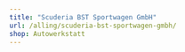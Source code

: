 ```yaml
---
title: "Scuderia BST Sportwagen GmbH"
url: /alling/scuderia-bst-sportwagen-gmbh/
shop: Autowerkstatt
---
```

